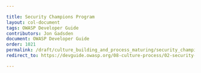 ```yaml
---

title: Security Champions Program
layout: col-document
tags: OWASP Developer Guide
contributors: Jon Gadsden
document: OWASP Developer Guide
order: 1021
permalink: /draft/culture_building_and_process_maturing/security_champions/program/
redirect_to: https://devguide.owasp.org/08-culture-process/02-security-champions/01-security-champions-program/

---
```

